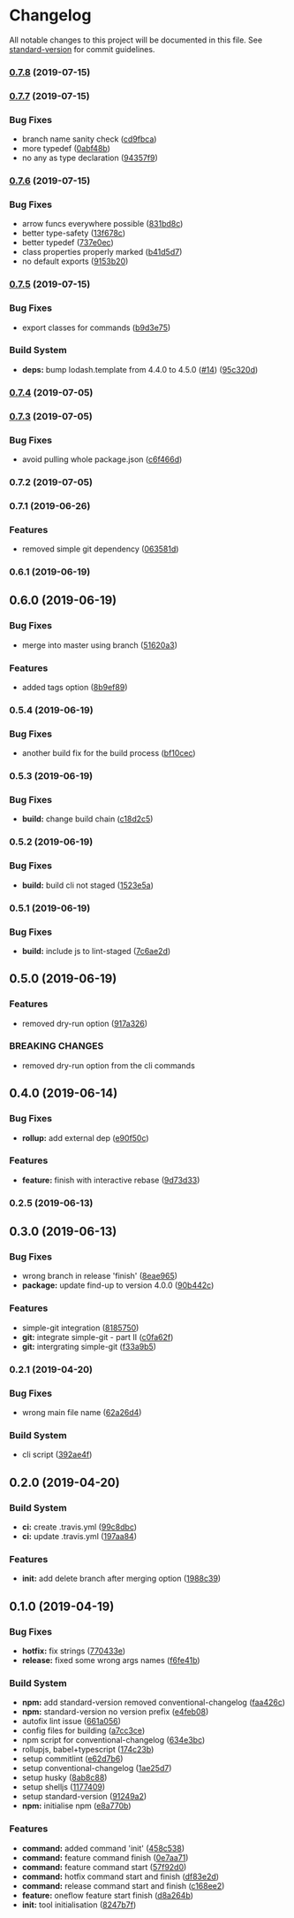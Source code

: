# Changelog

All notable changes to this project will be documented in this file. See [standard-version](https://github.com/conventional-changelog/standard-version) for commit guidelines.

### [0.7.8](https://github.com/msanguineti/git-oneflow/compare/v0.7.7...v0.7.8) (2019-07-15)



### [0.7.7](https://github.com/msanguineti/git-oneflow/compare/v0.7.6...v0.7.7) (2019-07-15)


### Bug Fixes

* branch name sanity check ([cd9fbca](https://github.com/msanguineti/git-oneflow/commit/cd9fbca))
* more typedef ([0abf48b](https://github.com/msanguineti/git-oneflow/commit/0abf48b))
* no any as type declaration ([94357f9](https://github.com/msanguineti/git-oneflow/commit/94357f9))



### [0.7.6](https://github.com/msanguineti/git-oneflow/compare/v0.7.5...v0.7.6) (2019-07-15)


### Bug Fixes

* arrow funcs everywhere possible ([831bd8c](https://github.com/msanguineti/git-oneflow/commit/831bd8c))
* better type-safety ([13f678c](https://github.com/msanguineti/git-oneflow/commit/13f678c))
* better typedef ([737e0ec](https://github.com/msanguineti/git-oneflow/commit/737e0ec))
* class properties properly marked ([b41d5d7](https://github.com/msanguineti/git-oneflow/commit/b41d5d7))
* no default exports ([9153b20](https://github.com/msanguineti/git-oneflow/commit/9153b20))



### [0.7.5](https://github.com/msanguineti/git-oneflow/compare/v0.7.4...v0.7.5) (2019-07-15)


### Bug Fixes

* export classes for commands ([b9d3e75](https://github.com/msanguineti/git-oneflow/commit/b9d3e75))


### Build System

* **deps:** bump lodash.template from 4.4.0 to 4.5.0 ([#14](https://github.com/msanguineti/git-oneflow/issues/14)) ([95c320d](https://github.com/msanguineti/git-oneflow/commit/95c320d))



### [0.7.4](https://github.com/msanguineti/git-oneflow/compare/v0.7.3...v0.7.4) (2019-07-05)



### [0.7.3](https://github.com/msanguineti/git-oneflow/compare/v0.7.2...v0.7.3) (2019-07-05)


### Bug Fixes

* avoid pulling whole package.json ([c6f466d](https://github.com/msanguineti/git-oneflow/commit/c6f466d))



### 0.7.2 (2019-07-05)



### 0.7.1 (2019-06-26)


### Features

* removed simple git dependency ([063581d](https://github.com/msanguineti/git-oneflow/commit/063581d))



### 0.6.1 (2019-06-19)



## 0.6.0 (2019-06-19)


### Bug Fixes

* merge into master using branch ([51620a3](https://github.com/msanguineti/git-oneflow/commit/51620a3))


### Features

* added tags option ([8b9ef89](https://github.com/msanguineti/git-oneflow/commit/8b9ef89))



### 0.5.4 (2019-06-19)


### Bug Fixes

* another build fix for the build process ([bf10cec](https://github.com/msanguineti/git-oneflow/commit/bf10cec))



### 0.5.3 (2019-06-19)


### Bug Fixes

* **build:** change build chain ([c18d2c5](https://github.com/msanguineti/git-oneflow/commit/c18d2c5))



### 0.5.2 (2019-06-19)


### Bug Fixes

* **build:** build cli not staged ([1523e5a](https://github.com/msanguineti/git-oneflow/commit/1523e5a))



### 0.5.1 (2019-06-19)


### Bug Fixes

* **build:** include js to lint-staged ([7c6ae2d](https://github.com/msanguineti/git-oneflow/commit/7c6ae2d))



## 0.5.0 (2019-06-19)


### Features

* removed dry-run option ([917a326](https://github.com/msanguineti/git-oneflow/commit/917a326))


### BREAKING CHANGES

* removed dry-run option from the cli commands



## 0.4.0 (2019-06-14)


### Bug Fixes

* **rollup:** add external dep ([e90f50c](https://github.com/msanguineti/git-oneflow/commit/e90f50c))


### Features

* **feature:** finish with interactive rebase ([9d73d33](https://github.com/msanguineti/git-oneflow/commit/9d73d33))



### 0.2.5 (2019-06-13)



## 0.3.0 (2019-06-13)


### Bug Fixes

* wrong branch in release 'finish' ([8eae965](https://github.com/msanguineti/git-oneflow/commit/8eae965))
* **package:** update find-up to version 4.0.0 ([90b442c](https://github.com/msanguineti/git-oneflow/commit/90b442c))


### Features

* simple-git integration ([8185750](https://github.com/msanguineti/git-oneflow/commit/8185750))
* **git:** integrate simple-git - part II ([c0fa62f](https://github.com/msanguineti/git-oneflow/commit/c0fa62f))
* **git:** intergrating simple-git ([f33a9b5](https://github.com/msanguineti/git-oneflow/commit/f33a9b5))



### 0.2.1 (2019-04-20)


### Bug Fixes

* wrong main file name ([62a26d4](https://github.com/msanguineti/git-oneflow/commit/62a26d4))


### Build System

* cli script ([392ae4f](https://github.com/msanguineti/git-oneflow/commit/392ae4f))



## 0.2.0 (2019-04-20)


### Build System

* **ci:** create .travis.yml ([99c8dbc](https://github.com/msanguineti/git-oneflow/commit/99c8dbc))
* **ci:** update .travis.yml ([197aa84](https://github.com/msanguineti/git-oneflow/commit/197aa84))


### Features

* **init:** add delete branch after merging option ([1988c39](https://github.com/msanguineti/git-oneflow/commit/1988c39))



## 0.1.0 (2019-04-19)


### Bug Fixes

* **hotfix:** fix strings ([770433e](https://github.com/msanguineti/git-oneflow/commit/770433e))
* **release:** fixed some wrong args names ([f6fe41b](https://github.com/msanguineti/git-oneflow/commit/f6fe41b))


### Build System

* **npm:** add standard-version removed conventional-changelog ([faa426c](https://github.com/msanguineti/git-oneflow/commit/faa426c))
* **npm:** standard-version no version prefix ([e4feb08](https://github.com/msanguineti/git-oneflow/commit/e4feb08))
* autofix lint issue ([661a056](https://github.com/msanguineti/git-oneflow/commit/661a056))
* config files for building ([a7cc3ce](https://github.com/msanguineti/git-oneflow/commit/a7cc3ce))
* npm script for conventional-changelog ([634e3bc](https://github.com/msanguineti/git-oneflow/commit/634e3bc))
* rollupjs, babel+typescript ([174c23b](https://github.com/msanguineti/git-oneflow/commit/174c23b))
* setup commitlint ([e62d7b6](https://github.com/msanguineti/git-oneflow/commit/e62d7b6))
* setup conventional-changelog ([1ae25d7](https://github.com/msanguineti/git-oneflow/commit/1ae25d7))
* setup husky ([8ab8c88](https://github.com/msanguineti/git-oneflow/commit/8ab8c88))
* setup shelljs ([1177409](https://github.com/msanguineti/git-oneflow/commit/1177409))
* setup standard-version ([91249a2](https://github.com/msanguineti/git-oneflow/commit/91249a2))
* **npm:** initialise npm ([e8a770b](https://github.com/msanguineti/git-oneflow/commit/e8a770b))


### Features

* **command:** added command 'init' ([458c538](https://github.com/msanguineti/git-oneflow/commit/458c538))
* **command:** feature command finish ([0e7aa71](https://github.com/msanguineti/git-oneflow/commit/0e7aa71))
* **command:** feature command start ([57f92d0](https://github.com/msanguineti/git-oneflow/commit/57f92d0))
* **command:** hotfix command start and finish ([df83e2d](https://github.com/msanguineti/git-oneflow/commit/df83e2d))
* **command:** release command start and finish ([c168ee2](https://github.com/msanguineti/git-oneflow/commit/c168ee2))
* **feature:** oneflow feature start finish ([d8a264b](https://github.com/msanguineti/git-oneflow/commit/d8a264b))
* **init:** tool initialisation ([8247b7f](https://github.com/msanguineti/git-oneflow/commit/8247b7f))
